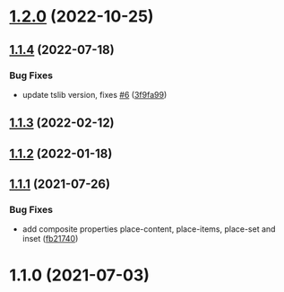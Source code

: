 # [1.2.0](https://github.com/theKashey/stylelint-semantic-groups/compare/v1.1.4...v1.2.0) (2022-10-25)

## [1.1.4](https://github.com/theKashey/stylelint-semantic-groups/compare/v1.1.3...v1.1.4) (2022-07-18)

### Bug Fixes

- update tslib version, fixes [#6](https://github.com/theKashey/stylelint-semantic-groups/issues/6) ([3f9fa99](https://github.com/theKashey/stylelint-semantic-groups/commit/3f9fa99c489e4fa7ee769674021753e5e65a0e64))

## [1.1.3](https://github.com/theKashey/stylelint-semantic-groups/compare/v1.1.2...v1.1.3) (2022-02-12)

## [1.1.2](https://github.com/theKashey/stylelint-semantic-groups/compare/v1.1.1...v1.1.2) (2022-01-18)

## [1.1.1](https://github.com/theKashey/stylelint-semantic-groups/compare/v1.1.0...v1.1.1) (2021-07-26)

### Bug Fixes

- add composite properties place-content, place-items, place-set and inset ([fb21740](https://github.com/theKashey/stylelint-semantic-groups/commit/fb217405939b0c3273814f94c5e6ca53f1e52d8b))

# 1.1.0 (2021-07-03)
